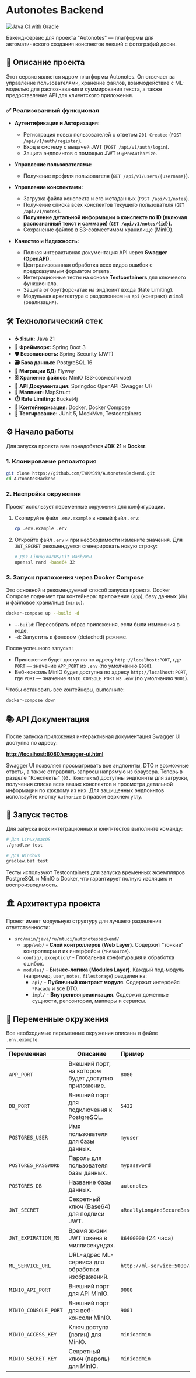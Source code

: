 # Autonotes Backend

[![Java CI with Gradle](https://github.com/IWKMS99/AutonotesBackend/actions/workflows/gradle.yml/badge.svg)](https://github.com/IWKMS99/AutonotesBackend/actions/workflows/gradle.yml)

Бэкенд-сервис для проекта "Autonotes" — платформы для автоматического создания конспектов лекций с фотографий доски.

## 🚀 Описание проекта

Этот сервис является ядром платформы Autonotes. Он отвечает за управление пользователями, хранение файлов, взаимодействие с ML-моделью для распознавания и суммирования текста, а также предоставление API для клиентского приложения.

### ✅ Реализованный функционал

*   **Аутентификация и Авторизация:**
    *   Регистрация новых пользователей с ответом `201 Created` (`POST /api/v1/auth/register`).
    *   Вход в систему с выдачей JWT (`POST /api/v1/auth/login`).
    *   Защита эндпоинтов с помощью JWT и `@PreAuthorize`.

*   **Управление пользователями:**
    *   Получение профиля пользователя (`GET /api/v1/users/{username}`).

*   **Управление конспектами:**
    *   Загрузка файла конспекта и его метаданных (`POST /api/v1/notes`).
    *   Получение списка всех конспектов текущего пользователя (`GET /api/v1/notes`).
    *   **Получение детальной информации о конспекте по ID (включая распознанный текст и саммари) (`GET /api/v1/notes/{id}`).**
    *   Сохранение файлов в S3-совместимом хранилище (MinIO).

*   **Качество и Надежность:**
    *   Полная интерактивная документация API через **Swagger (OpenAPI)**.
    *   Централизованная обработка всех видов ошибок с предсказуемым форматом ответа.
    *   Интеграционные тесты на основе **Testcontainers** для ключевого функционала.
    *   Защита от брутфорс-атак на эндпоинт входа (Rate Limiting).
    *   Модульная архитектура с разделением на `api` (контракт) и `impl` (реализация).

## 🛠️ Технологический стек

*   **☕ Язык:** Java 21
*   **🌱 Фреймворк:** Spring Boot 3
*   **🛡️ Безопасность:** Spring Security (JWT)
*   **🗃️ База данных:** PostgreSQL 16
*   **🔄 Миграции БД:** Flyway
*   **🗄️ Хранение файлов:** MinIO (S3-совместимое)
*   **📄 API Документация:** Springdoc OpenAPI (Swagger UI)
*   **🔄 Маппинг:** MapStruct
*   **⏱️ Rate Limiting:** Bucket4j
*   **🐳 Контейнеризация:** Docker, Docker Compose
*   **🧪 Тестирование:** JUnit 5, MockMvc, Testcontainers

## ⚙️ Начало работы

Для запуска проекта вам понадобятся **JDK 21** и **Docker**.

### 1. Клонирование репозитория

```bash
git clone https://github.com/IWKMS99/AutonotesBackend.git
cd AutonotesBackend
```

### 2. Настройка окружения

Проект использует переменные окружения для конфигурации.

1.  Скопируйте файл `.env.example` в новый файл `.env`:
    ```bash
    cp .env.example .env
    ```
2.  Откройте файл `.env` и при необходимости измените значения. Для `JWT_SECRET` рекомендуется сгенерировать новую строку:
    ```bash
    # Для Linux/macOS/Git Bash/WSL
    openssl rand -base64 32
    ```

### 3. Запуск приложения через Docker Compose

Это основной и рекомендуемый способ запуска проекта. Docker Compose поднимет три контейнера: приложение (`app`), базу данных (`db`) и файловое хранилище (`minio`).

```bash
docker-compose up --build -d
```
*   `--build`: Пересобрать образ приложения, если были изменения в коде.
*   `-d`: Запустить в фоновом (detached) режиме.

После успешного запуска:
*   Приложение будет доступно по адресу `http://localhost:PORT`, где `PORT` — значение `APP_PORT` из `.env` (по умолчанию `8080`).
*   Веб-консоль MinIO будет доступна по адресу `http://localhost:PORT`, где `PORT` — значение `MINIO_CONSOLE_PORT` из `.env` (по умолчанию `9001`).

Чтобы остановить все контейнеры, выполните:
```bash
docker-compose down
```

## 📚 API Документация

После запуска приложения интерактивная документация Swagger UI доступна по адресу:

**[http://localhost:8080/swagger-ui.html](http://localhost:8080/swagger-ui.html)**

Swagger UI позволяет просматривать все эндпоинты, DTO и возможные ответы, а также отправлять запросы напрямую из браузера. Теперь в разделе "Конспекты" (`03. Конспекты`) доступны эндпоинты для загрузки, получения списка всех ваших конспектов и просмотра детальной информации по каждому из них. Для защищенных эндпоинтов используйте кнопку `Authorize` в правом верхнем углу.

## 🧪 Запуск тестов

Для запуска всех интеграционных и юнит-тестов выполните команду:

```bash
# Для Linux/macOS
./gradlew test

# Для Windows
gradlew.bat test
```
Тесты используют Testcontainers для запуска временных экземпляров PostgreSQL и MinIO в Docker, что гарантирует полную изоляцию и воспроизводимость.

## 🏛️ Архитектура проекта

Проект имеет модульную структуру для лучшего разделения ответственности:

*   `src/main/java/ru/mtuci/autonotesbackend/`
    *   `app/web/` - **Слой контроллеров (Web Layer)**. Содержит "тонкие" контроллеры и их интерфейсы (`*Resource`).
    *   `config/`, `exception/` - Глобальная конфигурация и обработка ошибок.
    *   `modules/` - **Бизнес-логика (Modules Layer)**. Каждый под-модуль (например, `user`, `notes`, `filestorage`) разделен на:
        *   `api/` - **Публичный контракт модуля**. Содержит интерфейс `*Facade` и все DTO.
        *   `impl/` - **Внутренняя реализация**. Содержит доменные сущности, репозитории, мапперы и сервисы.

## 🔑 Переменные окружения

Все необходимые переменные окружения описаны в файле `.env.example`.

| Переменная            | Описание                                              | Пример                                     |
|:----------------------|-------------------------------------------------------|:-------------------------------------------|
| `APP_PORT`            | Внешний порт, на котором будет доступно приложение.   | `8080`                                     |
| `DB_PORT`             | Внешний порт для подключения к PostgreSQL.            | `5432`                                     |
| `POSTGRES_USER`       | Имя пользователя для базы данных.                     | `myuser`                                   |
| `POSTGRES_PASSWORD`   | Пароль для пользователя базы данных.                  | `mypassword`                               |
| `POSTGRES_DB`         | Название базы данных.                                 | `autonotes`                                |
| `JWT_SECRET`          | Секретный ключ (Base64) для подписи JWT.              | `aReallyLongAndSecureBase64EncodedString=` |
| `JWT_EXPIRATION_MS`   | Время жизни JWT токена в миллисекундах.               | `86400000` (24 часа)                       |
| `ML_SERVICE_URL`      | URL-адрес ML-сервиса для обработки изображений.       | `http://ml-service:5000/process`           |
| `MINIO_API_PORT`      | Внешний порт для API MinIO.                           | `9000`                                     |
| `MINIO_CONSOLE_PORT`  | Внешний порт для веб-консоли MinIO.                   | `9001`                                     |
| `MINIO_ACCESS_KEY`    | Ключ доступа (логин) для MinIO.                       | `minioadmin`                               |
| `MINIO_SECRET_KEY`    | Секретный ключ (пароль) для MinIO.                    | `minioadmin`                               |
